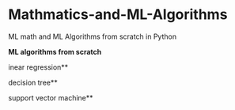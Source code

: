 # Mathmatics-and-ML-Algorithms
ML math and ML Algorithms from scratch in Python




**ML algorithms from scratch**

inear regression**

decision tree**

support vector machine**
